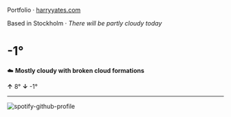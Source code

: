 Portfolio · [harryyates.com](https://harryyates.com)

<!-- WEATHER_START -->
Based in Stockholm · *There will be partly cloudy today*

# -1°
☁️ **Mostly cloudy with broken cloud formations**

**↑** 8° **↓** -1°

---
<!-- WEATHER_END -->

<p align="left">
  <a>
    <img src="https://spotify-github-profile.kittinanx.com/api/view?uid=bigbello&cover_image=true&theme=natemoo-re&show_offline=true&background_color=121212&interchange=false&bar_color=53b14f&bar_color_cover=false" alt="spotify-github-profile">
  </a>
</p>